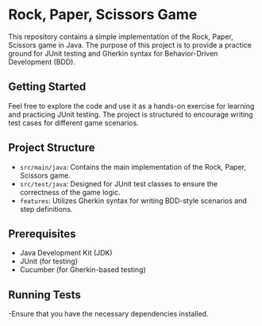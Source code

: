 # Rock, Paper, Scissors Game

This repository contains a simple implementation of the Rock, Paper, Scissors game in Java. The purpose of this project is to provide a practice ground for JUnit testing and Gherkin syntax for Behavior-Driven Development (BDD).

## Getting Started

Feel free to explore the code and use it as a hands-on exercise for learning and practicing JUnit testing. The project is structured to encourage writing test cases for different game scenarios.

## Project Structure

- `src/main/java`: Contains the main implementation of the Rock, Paper, Scissors game.
- `src/test/java`: Designed for JUnit test classes to ensure the correctness of the game logic.
- `features`: Utilizes Gherkin syntax for writing BDD-style scenarios and step definitions.

## Prerequisites

- Java Development Kit (JDK)
- JUnit (for testing)
- Cucumber (for Gherkin-based testing)

## Running Tests

-Ensure that you have the necessary dependencies installed.

